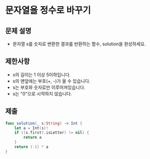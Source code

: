 # 문자열을 정수로 바꾸기
## 문제 설명
- 문자열 s를 숫자로 변환한 결과를 반환하는 함수, solution을 완성하세요.

## 제한사항
- s의 길이는 1 이상 5이하입니다.
- s의 맨앞에는 부호(+, -)가 올 수 있습니다.
- s는 부호와 숫자로만 이루어져있습니다.
- s는 "0"으로 시작하지 않습니다.

## 제출

```swift
func solution(_ s:String) -> Int {
    let a = Int(s)!
    if ((s.first?.isLetter) != nil) {
        return a
    }
    return (-1) * a
}
```

